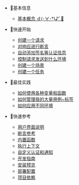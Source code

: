 * 🐣基本信息
  * [基本概念 ｄ(･∀･*)♪ﾟ🦉](zh-cn/concepts.md)

* 🐠快速开始
  * [创建一个请求](zh-cn/quickstart/write-a-simple-rest-case.md)
  * [对响应进行断言](zh-cn/quickstart/add-assertions.md)
  * [自动添加签名等认证信息](zh-cn/quickstart/add-auth.md)
  * [控制请求发送到什么环境](zh-cn/quickstart/add-env-proxy.md)
  * [创建一个场景](zh-cn/quickstart/create-a-scenario.md)
  * [创建一个任务](zh-cn/quickstart/create-a-job.md)

* 🐳最佳实践
  * [如何使用各种变量和函数](zh-cn/bp/use-var-func.md)
  * [如何管理我的大量用例~标签](zh-cn/bp/manage-case.md)
  * [如何应用不同环境](zh-cn/bp/manage-env.md)

* 🐬快速参考
  * [用户界面说明](zh-cn/ui.md)
  * [断言参考](zh-cn/assertion.md)
  * [内置函数](zh-cn/function.md)
  * [执行上下文](zh-cn/context.md)
  * [自定义认证和通知](zh-cn/plugins.md)
  * [开发指南](zh-cn/development-guide.md)
  * [安装预览](zh-cn/install.md)
  * [部署配置](zh-cn/configuration.md)
  * [项目依赖](zh-cn/deps.md)

